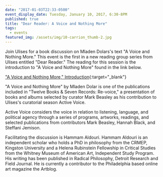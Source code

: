```yaml
---
date: "2017-01-03T22:33-0500"
event_display_date: Tuesday, January 10, 2017, 6:30-8PM
published: true
title: "Dear Reader: A Voice and Nothing More"
tags:
  - events
featured_img: /assets/img/10-carrion_thumb-2.jpg
---
```


Join Ulises for a book discussion on Mladen Dolars's text "A Voice and Nothing More." This event is the first in a new reading group series from Ulises entitled "Dear Reader." The reading for this session is the introduction to "A Voice and Nothing More" found in the link below.

["A Voice and Nothing More," Introduction](https://drive.google.com/file/d/0By5QSqc6j12OTElYZ3ZRVlZVaWM/view){:target="\_blank"}

"A Voice and Nothing More" by Mladen Dolar is one of the publications included in "Twelve Books & Seven Records: Re-voice," a presentation of books and albums selected by curator Mark Beasley as his contribution to Ulises's curatorial season Active Voice.

Active Voice considers the voice in relation to listening, language, and political agency through a series of programs, artworks, readings, and selected publications from contributors Mark Beasley, Hannah Black, and Steffani Jemison.

Facilitating the discussion is Hammam Aldouri. Hammam Aldouri is an independent scholar who holds a PhD in philosophy from the CRMEP, Kingston University and a Helena Rubinstein Fellowship in Critical Studies from the Whitney Museum of American Art, Independent Study Program. His writing has been published in Radical Philosophy, Detroit Research and Field Journal. He is currently a contributor to the Philadelphia based online art magazine the Artblog.
